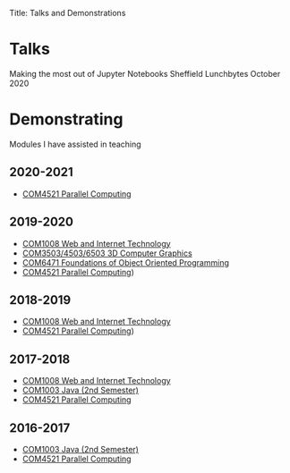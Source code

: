 Title: Talks and Demonstrations

# Talks

Making the most out of Jupyter Notebooks
Sheffield Lunchbytes
October 2020

# Demonstrating
Modules I have assisted in teaching

## 2020-2021

- [COM4521 Parallel Computing](http://paulrichmond.shef.ac.uk/teaching/COM4521/)

## 2019-2020

- [COM1008 Web and Internet Technology](https://www.dcs.sheffield.ac.uk/intranet/teaching/public/modules/level1/com1008.html)
- [COM3503/4503/6503 3D Computer Graphics](https://www.sheffield.ac.uk/meng-engineering/current/modules/com4503#tab00)
- [COM6471 Foundations of Object Oriented Programming](https://www.dcs.sheffield.ac.uk/intranet/teaching/public/modules/msc/com6471.html)
- [COM4521 Parallel Computing](http://paulrichmond.shef.ac.uk/teaching/COM4521/))

## 2018-2019

- [COM1008 Web and Internet Technology](https://www.dcs.sheffield.ac.uk/intranet/teaching/public/modules/level1/com1008.html)
- [COM4521 Parallel Computing](http://paulrichmond.shef.ac.uk/teaching/COM4521/))

## 2017-2018

- [COM1008 Web and Internet Technology](https://www.dcs.sheffield.ac.uk/intranet/teaching/public/modules/level1/com1008.html)
- [COM1003 Java (2nd Semester)](https://www.dcs.shef.ac.uk/intranet/teaching/public/modules/level1/com1003.html)
- [COM4521 Parallel Computing](http://paulrichmond.shef.ac.uk/teaching/COM4521/)

## 2016-2017

- [COM1003 Java (2nd Semester)](https://www.dcs.shef.ac.uk/intranet/teaching/public/modules/level1/com1003.html)
- [COM4521 Parallel Computing](http://paulrichmond.shef.ac.uk/teaching/COM4521/)
